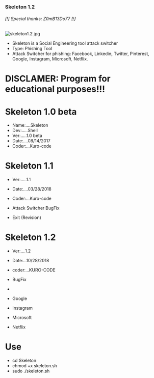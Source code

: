 ### Skeleton 1.2 ###

######     [!] Special thanks: Z0mB13Do77 [!]

![skeleton1.2.jpg](https://github.com/KURO-CODE/Skeleton/blob/master/skeleton1.2.jpg)

* Skeleton is a Social Engineering tool attack switcher
* Type: Phishing Tool
* Attack Switcher for phishing: Facebook, Linkedin, Twitter, Pinterest, Google, Instagram, Microsoft, Netflix.

# DISCLAMER: Program for educational purposes!!!

# Skeleton 1.0 beta
* Name:....Skeleton
* Dev:.....Shell
* Ver:.....1.0 beta
* Date:....08/14/2017
* Coder:...Kuro-code

# Skeleton 1.1
* Ver:.....1.1
* Date:....03/28/2018
* Coder:...Kuro-code

* Attack Switcher BugFix
* Exit (Revision)

# Skeleton 1.2
* Ver:....1.2        
* Date:...10/28/2018   
* coder:...KURO-CODE   

* BugFix

* ~~~ Sites ~~~

* Google
* Instagram
* Microsoft
* Netflix

# Use #

* cd Skeleton
*  chmod +x skeleton.sh
* sudo ./skeleton.sh
